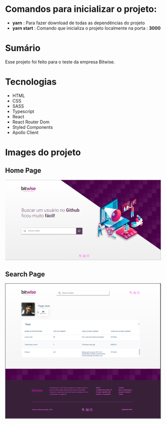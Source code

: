 # Comandos para inicializar o projeto:

- **yarn** : Para fazer download de todas as dependências do projeto
- **yarn start** : Comando que inicializa o projeto localmente na porta : **3000**


# Sumário

Esse projeto foi feito para o teste da empresa Bitwise.


# Tecnologias

- HTML
- CSS
- SASS
- Typescript
- React
- React Router Dom
- Styled Components
- Apollo Client

# Images do projeto

## Home Page
![](docs/images/HomePage.png)

## Search Page
![](docs/images/SearchPage.png)
